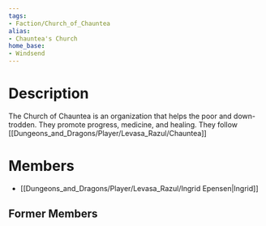 ```yaml
---
tags:
- Faction/Church_of_Chauntea
alias:
- Chauntea's Church
home_base:
- Windsend
---
```

# Description
The Church of Chauntea is an organization that helps the poor and down-trodden. They promote progress, medicine, and healing. They follow [[Dungeons_and_Dragons/Player/Levasa_Razul/Chauntea]]

# Members
- [[Dungeons_and_Dragons/Player/Levasa_Razul/Ingrid Epensen|Ingrid]]


## Former Members

